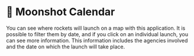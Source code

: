 # 🚀 Moonshot Calendar

You can see where rockets will launch on a map with this application. It is possible to filter them by date, and if you click on an individual launch, you can see more information. This information includes the agencies involved and the date on which the launch will take place.

